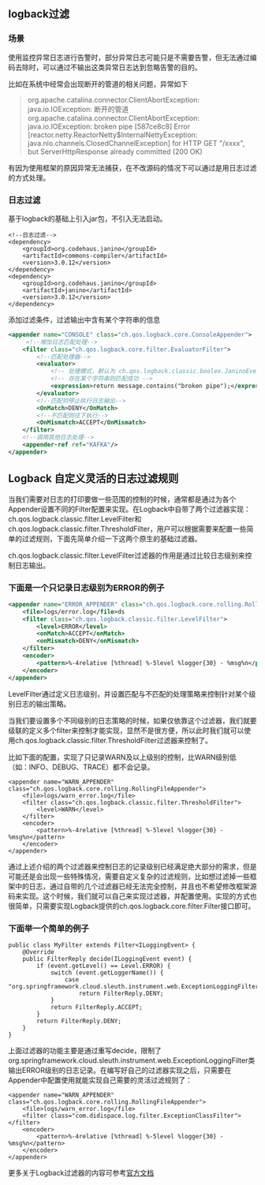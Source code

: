 



## logback过滤

### 场景

使用监控异常日志进行告警时，部分异常日志可能只是不需要告警，但无法通过编码去除时，可以通过不输出这类异常日志达到忽略告警的目的。

比如在系统中经常会出现断开的管道的相关问题，异常如下

> org.apache.catalina.connector.ClientAbortException: java.io.IOException: 断开的管道
> org.apache.catalina.connector.ClientAbortException: java.io.IOException: broken pipe
> [587ce8c8] Error [reactor.netty.ReactorNetty$InternalNettyException: java.nio.channels.ClosedChannelException] for HTTP GET "/xxxx", but ServerHttpResponse already committed (200 OK)

有因为使用框架的原因异常无法捕获，在不改源码的情况下可以通过是用日志过滤的方式处理。

### 日志过滤

基于logback的基础上引入jar包，不引入无法启动。

```
<!--日志过滤-->
<dependency>
    <groupId>org.codehaus.janino</groupId>
    <artifactId>commons-compiler</artifactId>
    <version>3.0.12</version>
</dependency>
<dependency>
    <groupId>org.codehaus.janino</groupId>
    <artifactId>janino</artifactId>
    <version>3.0.12</version>
</dependency>
```

添加过滤条件，过滤输出中含有某个字符串的信息

```xml
<appender name="CONSOLE" class="ch.qos.logback.core.ConsoleAppender">
     <!--增加日志匹配处理-->
    <filter class="ch.qos.logback.core.filter.EvaluatorFilter">
        <!--匹配处理器-->
        <evaluator>
            <!-- 处理模式，默认为 ch.qos.logback.classic.boolex.JaninoEventEvaluator -->  
            <!-- 存在某个字符串则匹配成功 -->  
            <expression>return message.contains("broken pipe");</expression>
        </evaluator>
        <!--匹配则停止执行日志输出-->
        <OnMatch>DENY</OnMatch>
        <!--不匹配则往下执行-->
        <OnMismatch>ACCEPT</OnMismatch>
    </filter>
    <!--调用其他日志处理-->
    <appender-ref ref="KAFKA"/>
</appender>
```



## Logback 自定义灵活的日志过滤规则

当我们需要对日志的打印要做一些范围的控制的时候，通常都是通过为各个Appender设置不同的Filter配置来实现。在Logback中自带了两个过滤器实现：ch.qos.logback.classic.filter.LevelFilter和ch.qos.logback.classic.filter.ThresholdFilter，用户可以根据需要来配置一些简单的过滤规则，下面先简单介绍一下这两个原生的基础过滤器。

ch.qos.logback.classic.filter.LevelFilter过滤器的作用是通过比较日志级别来控制日志输出。



### 下面是一个只记录日志级别为ERROR的例子

```xml
<appender name="ERROR_APPENDER" class="ch.qos.logback.core.rolling.RollingFileAppender">
    <file>logs/error.log</file>ds
    <filter class="ch.qos.logback.classic.filter.LevelFilter">
        <level>ERROR</level>
        <onMatch>ACCEPT</onMatch>
        <onMismatch>DENY</onMismatch>
    </filter>
    <encoder>
        <pattern>%-4relative [%thread] %-5level %logger{30} - %msg%n</pattern>
    </encoder>
</appender>
```

LevelFilter通过定义日志级别，并设置匹配与不匹配的处理策略来控制针对某个级别日志的输出策略。

当我们要设置多个不同级别的日志策略的时候，如果仅依靠这个过滤器，我们就要级联的定义多个filter来控制才能实现，显然不是很方便，所以此时我们就可以使用ch.qos.logback.classic.filter.ThresholdFilter过滤器来控制了。

比如下面的配置，实现了只记录WARN及以上级别的控制，比WARN级别低（如：INFO、DEBUG、TRACE）都不会记录。

```
<appender name="WARN_APPENDER" class="ch.qos.logback.core.rolling.RollingFileAppender">
    <file>logs/warn_error.log</file>
    <filter class="ch.qos.logback.classic.filter.ThresholdFilter">
        <level>WARN</level>
    </filter>
    <encoder>
        <pattern>%-4relative [%thread] %-5level %logger{30} - %msg%n</pattern>
    </encoder>
</appender>    
```

通过上述介绍的两个过滤器来控制日志的记录级别已经满足绝大部分的需求，但是可能还是会出现一些特殊情况，需要自定义复杂的过滤规则，比如想过滤掉一些框架中的日志，通过自带的几个过滤器已经无法完全控制，并且也不希望修改框架源码来实现。这个时候，我们就可以自己来实现过滤器，并配置使用。实现的方式也很简单，只需要实现Logback提供的ch.qos.logback.core.filter.Filter接口即可。



### 下面举一个简单的例子

```
public class MyFilter extends Filter<ILoggingEvent> {
    @Override
    public FilterReply decide(ILoggingEvent event) {
        if (event.getLevel() == Level.ERROR) {
            switch (event.getLoggerName()) {
                case "org.springframework.cloud.sleuth.instrument.web.ExceptionLoggingFilter":
                    return FilterReply.DENY;
            }
            return FilterReply.ACCEPT;
        }
        return FilterReply.DENY;
    }
}
```

上面过滤器的功能主要是通过重写decide，限制了org.springframework.cloud.sleuth.instrument.web.ExceptionLoggingFilter类输出ERROR级别的日志记录。在编写好自己的过滤器实现之后，只需要在Appender中配置使用就能实现自己需要的灵活过滤规则了：

```
<appender name="WARN_APPENDER" class="ch.qos.logback.core.rolling.RollingFileAppender">
    <file>logs/warn_error.log</file>
    <filter class="com.didispace.log.filter.ExceptionClassFilter"></filter>
    <encoder>
        <pattern>%-4relative [%thread] %-5level %logger{30} - %msg%n</pattern>
    </encoder>
</appender>   
```

更多关于Logback过滤器的内容可参考[官方文档](http://logback.qos.ch/manual/filters.html)